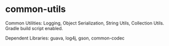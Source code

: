 # common-utils
Common Utilities: Logging, Object Serialization, String Utils, Collection Utils.  Gradle build script enabled.  

Dependent Libraries: guava, log4j, gson, common-codec
